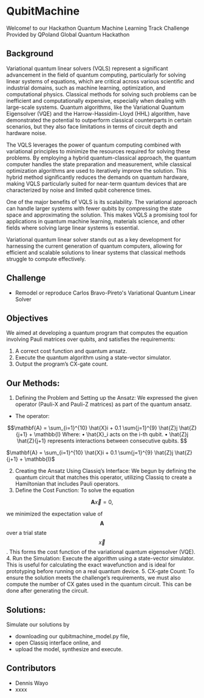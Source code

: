 # QubitMachine
Welcome! to our Hackathon Quantum Machine Learning Track Challenge Provided by QPoland Global Quantum Hackathon

## Background

Variational quantum linear solvers (VQLS) represent a significant advancement in the field of quantum computing, particularly for solving linear systems of equations, which are critical across various scientific and industrial domains, such as machine learning, optimization, and computational physics. Classical methods for solving such problems can be inefficient and computationally expensive, especially when dealing with large-scale systems. Quantum algorithms, like the Variational Quantum Eigensolver (VQE) and the Harrow-Hassidim-Lloyd (HHL) algorithm, have demonstrated the potential to outperform classical counterparts in certain scenarios, but they also face limitations in terms of circuit depth and hardware noise.

The VQLS leverages the power of quantum computing combined with variational principles to minimize the resources required for solving these problems. By employing a hybrid quantum-classical approach, the quantum computer handles the state preparation and measurement, while classical optimization algorithms are used to iteratively improve the solution. This hybrid method significantly reduces the demands on quantum hardware, making VQLS particularly suited for near-term quantum devices that are characterized by noise and limited qubit coherence times.

One of the major benefits of VQLS is its scalability. The variational approach can handle larger systems with fewer qubits by compressing the state space and approximating the solution. This makes VQLS a promising tool for applications in quantum machine learning, materials science, and other fields where solving large linear systems is essential.

Variational quantum linear solver stands out as a key development for harnessing the current generation of quantum computers, allowing for efficient and scalable solutions to linear systems that classical methods struggle to compute effectively.


## Challenge 

- Remodel or reproduce Carlos Bravo-Pireto's Variational Quantum Linear Solver

## Objectives

We aimed at developing a quantum program that computes the equation involving Pauli matrices over qubits, and satisfies the requirements: 

1. A correct cost function and quantum ansatz.
2. Execute the quantum algorithm using a state-vector simulator.
3. Output the program’s CX-gate count.

## Our Methods:
 
1. Defining the Problem and Setting up the Ansatz: We expressed the given operator (Pauli-X and Pauli-Z matrices) as part of the quantum ansatz.

- The operator: 

```math
\mathbf{A} = \sum_{i=1}^{10} \hat{X}i + 0.1 \sum{j=1}^{9} \hat{Z}j \hat{Z}{j+1} + \mathbb{I} Where: • \hat{X}_i acts on the i-th qubit. • \hat{Z}j \hat{Z}{j+1} represents interactions between consecutive qubits. 
```

$\mathbf{A} = \sum_{i=1}^{10} \hat{X}i + 0.1 \sum{j=1}^{9} \hat{Z}j \hat{Z}{j+1} + \mathbb{I}$

2. Creating the Ansatz Using Classiq’s Interface: We begun by defining the quantum circuit that matches this operator, utilizing Classiq to create a Hamiltonian that includes Pauli operators. 
3. Define the Cost Function:
To solve the equation 
```math
\mathbf{A} \vec{x} = 0, 
```
we minimized the expectation value of $$\mathbf{A}$$ over a trial state $$\vec{x}$$. This forms the cost function of the variational quantum eigensolver (VQE).
4. Run the Simulation:
Execute the algorithm using a state-vector simulator. This is useful for calculating the exact wavefunction and is ideal for prototyping before running on a real quantum device.
5. CX-gate Count: To ensure the solution meets the challenge’s requirements, we must also compute the number of CX gates used in the quantum circuit. This can be done after generating the circuit.

## Solutions: 

Simulate our solutions by 
- downloading  our qubitmachine_model.py file, 
- open Classiq interface online, and 
- upload the model, synthesize and execute. 

## Contributors
 - Dennis Wayo
 - xxxx
